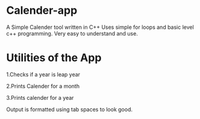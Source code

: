 # Calender-app

A Simple Calender tool written in C++
Uses simple for loops and basic level c++ programming.
Very easy to understand and use.

# Utilities of the App

  1.Checks if a year is leap year
  
  2.Prints Calender for a month
  
  3.Prints calender for a year
  
Output is formatted using tab spaces to look good.
